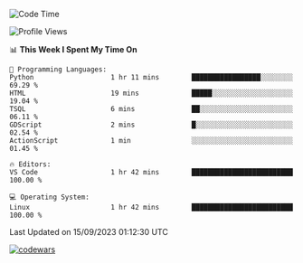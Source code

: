 <!--START_SECTION:waka-->
![Code Time](http://img.shields.io/badge/Code%20Time-328%20hrs%2038%20mins-blue)

![Profile Views](http://img.shields.io/badge/Profile%20Views-0-blue)

📊 **This Week I Spent My Time On** 

```text
💬 Programming Languages: 
Python                   1 hr 11 mins        █████████████████░░░░░░░░   69.29 % 
HTML                     19 mins             █████░░░░░░░░░░░░░░░░░░░░   19.04 % 
TSQL                     6 mins              ██░░░░░░░░░░░░░░░░░░░░░░░   06.11 % 
GDScript                 2 mins              █░░░░░░░░░░░░░░░░░░░░░░░░   02.54 % 
ActionScript             1 min               ░░░░░░░░░░░░░░░░░░░░░░░░░   01.45 % 

🔥 Editors: 
VS Code                  1 hr 42 mins        █████████████████████████   100.00 % 

💻 Operating System: 
Linux                    1 hr 42 mins        █████████████████████████   100.00 % 
```


 Last Updated on 15/09/2023 01:12:30 UTC
<!--END_SECTION:waka-->
[![codewars](https://www.codewars.com/users/Delitel/badges/large)](https://www.codewars.com/users/Delitel)   
